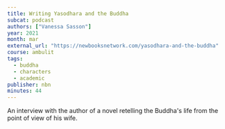 ```yaml
---
title: Writing Yasodhara and the Buddha
subcat: podcast
authors: ["Vanessa Sasson"]
year: 2021
month: mar
external_url: "https://newbooksnetwork.com/yasodhara-and-the-buddha"
course: ambulit
tags:
  - buddha
  - characters
  - academic
publisher: nbn
minutes: 44
---
```


An interview with the author of a novel retelling the Buddha's life from the point of view of his wife.

